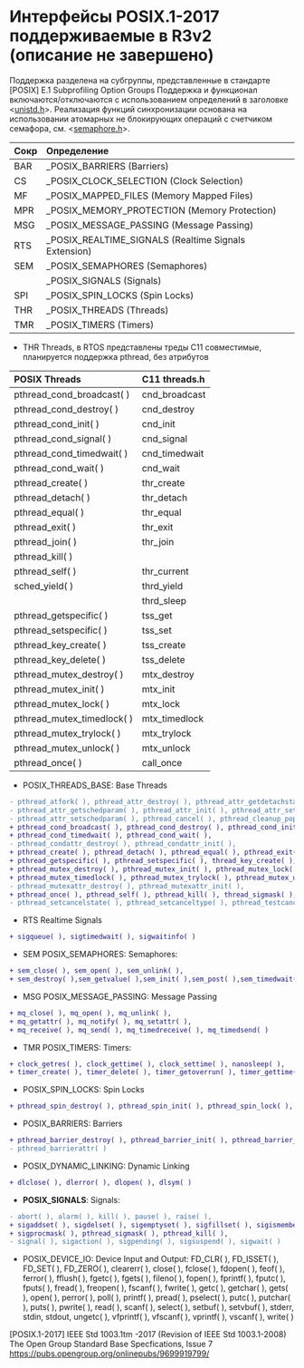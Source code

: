 # Интерфейсы POSIX.1-2017 поддерживаемые в R3v2 (описание не завершено)
Поддержка разделена на субгруппы, представленные в стандарте \
[POSIX] E.1 Subprofiling Option Groups
Поддержка и функционал включаются/отключаются с использованием определений в заголовке <[unistd.h](unistd.h)>.
Реализация функций синхронизации основана на использовании атомарных не блокирующих операций с счетчиком семафора, см. <[semaphore.h](semaphore.h)>. 

|Сокр| Определение
|:--- |:--
|BAR| _POSIX_BARRIERS (Barriers)
|CS | _POSIX_CLOCK_SELECTION (Clock Selection)
|MF | _POSIX_MAPPED_FILES (Memory Mapped Files)
|MPR| _POSIX_MEMORY_PROTECTION (Memory Protection)
|MSG| _POSIX_MESSAGE_PASSING (Message Passing)
|RTS| _POSIX_REALTIME_SIGNALS (Realtime Signals Extension)
|SEM| _POSIX_SEMAPHORES (Semaphores)
|  | _POSIX_SIGNALS (Signals)
|SPI| _POSIX_SPIN_LOCKS (Spin Locks)
|THR| _POSIX_THREADS (Threads)
|TMR| _POSIX_TIMERS (Timers)

- THR Threads, в RTOS представлены треды C11 совместимые, планируется поддержка pthread, без атрибутов

|POSIX Threads | C11 threads.h |
|:--|:--|
|pthread_cond_broadcast( )  | cnd_broadcast
|pthread_cond_destroy( )    | cnd_destroy
|pthread_cond_init( )       | cnd_init
|pthread_cond_signal( )     | cnd_signal
|pthread_cond_timedwait( )  | cnd_timedwait
|pthread_cond_wait( )       | cnd_wait
|pthread_create( )          | thr_create
|pthread_detach( )          | thr_detach
|pthread_equal( )           | thr_equal
|pthread_exit( )            | thr_exit
|pthread_join( )            | thr_join
|pthread_kill( )            |
|pthread_self( )            | thr_current
|sched_yield( )             | thrd_yield
|                           | thrd_sleep
|pthread_getspecific( )     | tss_get
|pthread_setspecific( )     | tss_set
|pthread_key_create( )      | tss_create
|pthread_key_delete( )      | tss_delete 
|pthread_mutex_destroy( )   | mtx_destroy
|pthread_mutex_init( )      | mtx_init
|pthread_mutex_lock( )      | mtx_lock
|pthread_mutex_timedlock( ) | mtx_timedlock 
|pthread_mutex_trylock( )   | mtx_trylock
|pthread_mutex_unlock( )    | mtx_unlock
|pthread_once( )            | call_once

- POSIX_THREADS_BASE: Base Threads
```diff
- pthread_atfork( ), pthread_attr_destroy( ), pthread_attr_getdetachstate( ),
- pthread_attr_getschedparam( ), pthread_attr_init( ), pthread_attr_setdetachstate( ),
- pthread_attr_setschedparam( ), pthread_cancel( ), pthread_cleanup_pop( ), pthread_cleanup_push( ),
+ pthread_cond_broadcast( ), pthread_cond_destroy( ), pthread_cond_init( ), pthread_cond_signal( ),
+ pthread_cond_timedwait( ), pthread_cond_wait( ), 
- pthread_condattr_destroy( ), pthread_condattr_init( ), 
+ pthread_create( ), pthread_detach( ), pthread_equal( ), pthread_exit( ), pthread_join( ), 
+ pthread_getspecific( ), pthread_setspecific( ), thread_key_create( ), pthread_key_delete( ),
+ pthread_mutex_destroy( ), pthread_mutex_init( ), pthread_mutex_lock( ),
+ pthread_mutex_timedlock( ), pthread_mutex_trylock( ), pthread_mutex_unlock( ),
- pthread_mutexattr_destroy( ), pthread_mutexattr_init( ), 
+ pthread_once( ), pthread_self( ), pthread_kill( ), thread_sigmask( ),
- pthread_setcancelstate( ), pthread_setcanceltype( ), pthread_testcancel( )
```
- RTS Realtime Signals
```diff
+ sigqueue( ), sigtimedwait( ), sigwaitinfo( )
```

- SEM POSIX_SEMAPHORES: Semaphores:
```diff
+ sem_close( ), sem_open( ), sem_unlink( ), 
+ sem_destroy( ),sem_getvalue( ),sem_init( ),sem_post( ),sem_timedwait( ), sem_trywait( ), sem_wait( )
```

- MSG POSIX_MESSAGE_PASSING: Message Passing
```diff
+ mq_close( ), mq_open( ), mq_unlink( ),
+ mq_getattr( ), mq_notify( ), mq_setattr( ), 
+ mq_receive( ), mq_send( ), mq_timedreceive( ), mq_timedsend( )
```

- TMR POSIX_TIMERS: Timers: 
```diff
+ clock_getres( ), clock_gettime( ), clock_settime( ), nanosleep( ), 
+ timer_create( ), timer_delete( ), timer_getoverrun( ), timer_gettime( ), timer_settime( )
```
- POSIX_SPIN_LOCKS: Spin Locks
```diff
+ pthread_spin_destroy( ), pthread_spin_init( ), pthread_spin_lock( ), pthread_spin_trylock( ), pthread_spin_unlock( )
```
- POSIX_BARRIERS: Barriers
```diff
+ pthread_barrier_destroy( ), pthread_barrier_init( ), pthread_barrier_wait( ), 
- pthread_barrierattr( )
```
- POSIX_DYNAMIC_LINKING: Dynamic Linking
```diff
+ dlclose( ), dlerror( ), dlopen( ), dlsym( )
```
- **POSIX_SIGNALS**: Signals:
```diff
- abort( ), alarm( ), kill( ), pause( ), raise( ), 
+ sigaddset( ), sigdelset( ), sigemptyset( ), sigfillset( ), sigismember( ), 
+ sigprocmask( ), pthread_sigmask( ), pthread_kill( ),
- signal( ), sigaction( ), sigpending( ), sigsuspend( ), sigwait( )
```

- POSIX_DEVICE_IO: Device Input and Output: 
FD_CLR( ), FD_ISSET( ), FD_SET( ), FD_ZERO( ), clearerr( ), close( ), fclose( ), fdopen( ), feof( ),
ferror( ), fflush( ), fgetc( ), fgets( ), fileno( ), fopen( ), fprintf( ), fputc( ), fputs( ), fread( ), freopen( ),
fscanf( ), fwrite( ), getc( ), getchar( ), gets( ), open( ), perror( ), poll( ), printf( ), pread( ), pselect( ),
putc( ), putchar( ), puts( ), pwrite( ), read( ), scanf( ), select( ), setbuf( ), setvbuf( ), stderr, stdin,
stdout, ungetc( ), vfprintf( ), vfscanf( ), vprintf( ), vscanf( ), write( )

[POSIX.1-2017] IEEE Std 1003.1tm -2017 (Revision of IEEE Std 1003.1-2008)
The Open Group Standard Base Specfications, Issue 7
    https://pubs.opengroup.org/onlinepubs/9699919799/
  
